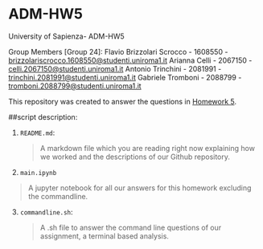 # ADM-HW5

University of Sapienza- ADM-HW5

Group Members [Group 24]:
Flavio Brizzolari Scrocco - 1608550 - brizzolariscrocco.1608550@studenti.uniroma1.it
Arianna Celli - 2067150 - celli.2067150@studenti.uniroma1.it
Antonio Trinchini - 2081991 - trinchini.2081991@studenti.uniroma1.it
Gabriele Tromboni - 2088799 - tromboni.2088799@studenti.uniroma1.it

This repository was created to answer the questions in [Homework 5](https://github.com/lucamaiano/ADM/tree/master/2022/Homework_5).

##script description:

1. `README.md`:

   > A markdown file which you are reading right now explaining how we worked and the descriptions of our Github repository.
   
2. `main.ipynb`

  > A jupyter notebook for all our answers for this homework excluding the commandline.

3. `commandline.sh`:
    
    >A .sh file to answer the command line questions of our assignment, a terminal based analysis.
